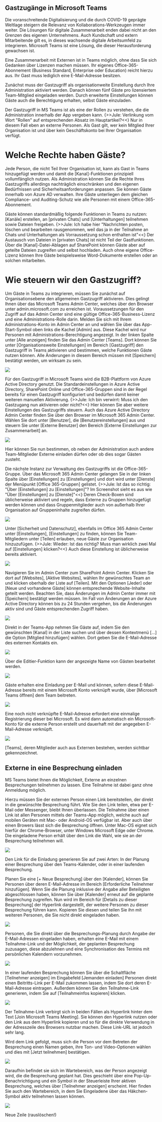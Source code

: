 ## Gastzugänge in Microsoft Teams

Die voranschreitende Digitalisierung und die durch COVID-19 geprägte Weltlage steigern die Relevanz von Kollaborations-Werkzeugen immer weiter.
Die Lösungen für digitale Zusammenarbeit enden dabei nicht an den Grenzen des eigenen Unternehmens. Auch Kundschaft und extern Mitarbeitende gilt es, in dieses wachsende digitale Arbeitsumfeld zu integrieren.
Microsoft Teams ist eine Lösung, die dieser Herausforderung gewachsen ist.

Eine Zusammenarbeit mit Externen ist in Teams möglich, ohne dass Sie sich Gedanken über Lizenzen machen müssen. Ihr eigenes Office-365-Abonnement (Business Standard, Enterprise oder Education) reicht hierzu aus. Ihr Gast muss lediglich eine E-Mail-Adresse besitzen.

Zunächst muss der Gastzugriff als organisationweite Einstellung durch Ihre Administration aktiviert werden. Danach können fünf Gäste pro lizensiertem Team-Mitglied eingeladen werden. Durch erweiterte Einstellungen können Gäste auch die Berechtigung erhalten, selbst Gäste einzuladen.

Der Gastzugriff in MS Teams ist als eine der Rollen zu verstehen, die die Administration innerhalb der App vergeben kann. {>>Jule: Verlinkung vom Wort "Rollen" auf entsprechenden Absatz im Hauptartikel?<<} Nur in diesem Fall eben an externe Personen. Als Gast gilt, wer kein Mitglied Ihrer Organisation ist und über kein Geschäftskonto bei Ihrer Organisation verfügt.

# Welche Rechte haben Gäste?
Jede Person, die nicht Teil Ihrer Organisation ist, kann als Gast in Teams hinzugefügt werden und damit die [Kanal]-Funktionen prinzipiell vollumfänglich nutzen. Als Administration können Sie die Rechte Ihres Gastzugriffs allerdings nachträglich einschränken und den eigenen Bedürfnissen und Sicherheitsanforderungen anpassen.
Sie können Gäste innerhalb von Azure AD verwalten. Ihre Gäste unterliegen dem gleichen Compliance- und Auditing-Schutz wie alle Personen mit einem Office-365-Abonnement.

Gäste können standardmäßig folgende Funktionen in Teams zu nutzen:
[Kanäle] erstellen, an [privaten Chats] und [Unterhaltungen] teilnehmen sowie Dateien freigeben. {>>Jule: Ich habe hier "Nachrichten posten, löschen und bearbeiten rausgenommen, weil das ja in der Teilnahme an Chats und Unterhaltungen als Vorraussetzung schon enthalten ist"<<} Der Austausch von Dateien in [privaten Chats] ist nicht Teil der Gastfunktionen. Über die [Kanal]-Datei-Ablagen auf SharePoint können Gäste aber auf geteilte Dateien zugreifen und selbst hochladen. Auch ohne eigene Office-Lizenz können Ihre Gäste beispielsweise Word-Dokumente erstellen oder an solchen mitarbeiten.

# Wie steuern wir den Gastzugriff?
Um Gäste in Teams zu integrieren, müssen Sie zunächst auf Organisationsebene den allgemeinen Gastzugriff aktivieren. Dies gelingt Ihnen über das Microsoft Teams Admin Center, welches über den Browser unter admin.microsoft.com zu erreichen ist. Voraussetzungen für den Zugriff auf das Admin Center sind eine gültige Office-365-Business-Lizenz und eine Administrations-Rolle darin.
Melden Sie sich mit Ihrem Administrations-Konto im Admin Center an und wählen Sie über das App-Start-Symbol oben links die Kachel [Admin] aus. Diese Kachel wird nur Personen mit Administrations-Berechtigung angezeigt.
In der linken Spalte unter [Alle anzeigen] finden Sie das Admin Center [Teams]. Dort können Sie unter [Organisationsweite Einstellungen] im Bereich [Gastzugriff] den Gastzugriff in Teams aktivieren und bestimmen, welche Funktionen Gäste nutzen können. Alle Änderungen in diesem Bereich müssen mit [Speichern] bestätigt werden, um wirksam zu sein.

![](gastzugriff-teams-ms-admin-center.png)

Für den Gastzugriff in Microsoft Teams wird die B2B-Plattform von Azure Active Directory  genutzt. Die Standardeinstellungen in Azure Active Directory, SharePoint Online und Office-365-Gruppen sind in der Regel bereits für einen Gastzugriff konfiguriert und bedürfen damit keiner weiteren manuellen Aktivierung. {>>Jule: Ich bin verwirrt: Muss ich den Gastzugang nun aktivieren oder nicht?<<}
Hier können Sie aber weitere Einstellungen des Gastzugriffs steuern. Auch das Azure Active Directory Admin Center finden Sie über den Browser im Microsoft 365 Admin Center.
Wählen Sie dort unter [Benutzer], die [Benutzereinstellungen] aus und steuern Sie unter [Externe Benutzer] den Bereich [Externe Einstellungen zur Zusammenarbeit] an.

![](azure-active-gastzugriff-konfigurieren.png)

Hier können Sie nun bestimmen, ob neben der Administration auch andere Team-Mitglieder Externe einladen dürfen oder ob dies sogar Gästen zusteht.

Die nächste Instanz zur Verwaltung des Gastzugriffs ist die Office-365-Gruppe. Über das Microsoft 365 Admin Center gelangen Sie in der linken Spalte über [Einstellungen] zu [Einstellungen] und dort wird unter [Dienste] der Menüpunkt [Office 365-Gruppen] gelistet. {>>Jule: Ist das so richtig: "Über [Einstellungen] zu [Einstellungen]"? Im Screenshot sieht es aus wie "Über [Einstellungen] zu [Dienste]"<<} Deren Check-Boxen sind üblicherweise aktiviert und regeln, dass Externe zu Gruppen hinzugefügt werden können und dass Gruppenmitglieder auch von außerhalb Ihrer Organisation auf Gruppeninhalte zugreifen dürfen.

![](office-365-gruppe-einstellung-externer.png)

Unter [Sicherheit und Datenschutz], ebenfalls im Office 365 Admin Center unter [Einstellungen], [Einstellungen] zu finden, können Sie Team-Mitgliedern unter [Teilen] erlauben, neue Gäste zur Organisation hinzuzufügen. {>>Jule: Wieder: Ist das richtig? Muss man wirklich zwei Mal auf [Einstellungen] klicken?<<} Auch diese Einstellung ist üblicherweise bereits aktiviert.

![](benutzer-duerfen-gast-einladen.png)

Navigieren Sie im Admin Center zum SharePoint Admin Center. Klicken Sie dort auf [Websites], [Aktive Websites], wählen Ihr gewünschtes Team an und klicken oberhalb der Liste auf [Teilen]. Mit den Optionen [Jeder] oder [Neue und vorhandene Gäste] können entsprechende Website-Inhalte geteilt werden.
Beachten Sie, dass Änderungen im Admin Center immer mit [Speichern] bestätigt werden müssen.
Im Fall von Änderungen an der Azure Active Directory können bis zu 24 Stunden vergehen, bis die Änderungen aktiv sind und Gäste entsprechenden Zugriff haben.

![](seiteninhalte-teilbar-machen-sharepoint-gast.png)

Direkt in der Teams-App nehmen Sie Gäste auf, indem Sie den gewünschten [Kanal] in der Liste suchen und über dessen Kontextmenü [...] die Option [Mitglied hinzufügen] wählen. Dort geben Sie die E-Mail-Adresse des externen Kontakts ein.

![](gast-hinzufuegen-teams-app.png)

Über die Editier-Funktion kann der angezeigte Name von Gästen bearbeitet werden.

![](name-von-gast-editieren.png)

Gäste erhalten eine Einladung per E-Mail und können, sofern diese E-Mail-Adresse bereits mit einem Microsoft Konto verknüpft wurde, über [Microsoft Teams öffnen] dem Team beitreten.

![](einladung-gast-mail.png)  

Eine noch nicht verknüpfte E-Mail-Adresse erfordert eine einmalige Registrierung dieser bei Microsoft. Es wird dann automatisch ein Microsoft-Konto für die externe Person erstellt und dauerhaft mit der angegeben E-Mail-Adresse verknüpft.

![](konto-erstellen-gast.png)

[Teams], deren Mitglieder auch aus Externen bestehen, werden sichtbar gekennzeichnet.

## Externe in eine Besprechung einladen

MS Teams bietet Ihnen die Möglichkeit, Externe an einzelnen Besprechungen teilnehmen zu lassen. Eine Teilnahme ist dabei ganz ohne Anmeldung möglich.

Hierzu müssen Sie der externen Person einen Link bereitstellen, der direkt in die gewünschte Besprechung führt. Wie Sie den Link teilen, etwa per E-Mail oder Messenger, bleibt Ihnen überlassen. Die Teilnahme über einen Link ist allen Personen mittels der Teams-App möglich, welche auch auf mobilen Geräten mit Mac- oder Android-OS verfügbar ist. Aber auch über einen Browers lässt sich die Besprechung öffnen. Unter Mac-OS eignet sich hierfür der Chrome-Browser, unter Windows Microsoft Edge oder Chrome. Die eingeladene Person erhält über den Link die Wahl, wie sie an der Besprechung teilnehmen will.

![](auswahl-browser-app.png)

Den Link für die Einladung generieren Sie auf zwei Arten:
In der Planung einer Besprechung über den Teams-Kalender, oder in einer laufenden Besprechung.

Planen Sie eine [+ Neue Besprechung] über den [Kalender], können Sie Personen über deren E-Mail-Adresse im Bereich [Erforderliche Teilnehmer hinzufügen]. Wenn Sie die Planung inklusive der Angabe aller Beteiligten abgeschlossen haben, können Sie über [Kalender] erneut auf die geplante Besprechung zugreifen. Nun wird im Bereich für [Details zu dieser Besprechung] der Hyperlink dargestellt, der weitere Personen zu dieser Besprechung führen kann. Kopieren Sie diesen und teilen Sie ihn mit weiteren Personen, die Sie nicht direkt eingeladen haben.

![](besprechung-planen-link2.png)

Personen, die Sie direkt über die Besprechungs-Planung durch Angabe der E-Mail-Adressen eingeladen haben, erhalten eine E-Mail mit einem Teilnahme-Link und der Möglichkeit, der geplanten Besprechung zuzusagen, diese abzulehnen und eine Synchronisation des Termins mit persönlichen Kalendern vorzunehmen.

![](einladung-email.png)

In einer laufenden Besprechung können Sie über die Schaltfläche [Teilnehmer anzeigen] im Eingabefeld [Jemanden einladen] Personen direkt einen Beitritts-Link per E-Mail zukommen lassen, indem Sie dort deren E-Mail-Adresse eintragen. Außerdem können Sie den Teilnahme-Link generieren, indem Sie auf [Teilnahmeinfos kopieren] klicken.

![](einladen-in-aktive-besprechung.png)

Der Teilnahme-Link verbirgt sich in beiden Fällen als Hyperlink hinter dem Text [Join Microsoft Teams Meeting]. Sie können den Hyperlink nutzen oder den Link aus dem Hyperlink kopieren und so für die direkte Verwendung in der Adresszeile des Browsers nutzbar machen. Diese Link-URL ist jedoch sehr lang.

Wird dem Link gefolgt, muss sich die Person vor dem Betreten der Besprechung einen Namen geben, ihre Ton- und Video-Optionen wählen und dies mit [Jetzt teilnehmen] bestätigen.

![](name-anmeldung-besprechung.png)

Daraufhin befindet sie sich im Wartebereich, was der Person angezeigt wird, die die Besprechung geplant hat. Dies geschieht über eine Pop-Up-Benachrichtigung und ein Symbol in der Steuerleiste Ihrer aktiven Besprechung, welches über [Teilnehmer anzeigen] erscheint. Hier finden Sie auch den Wartebereich, in dem Sie Eingeladene über das Häkchen-Symbol aktiv teilnehmen lassen können.

![](wartebereich-zulassen.png)

Neue Zeile (rauslöschen!)
